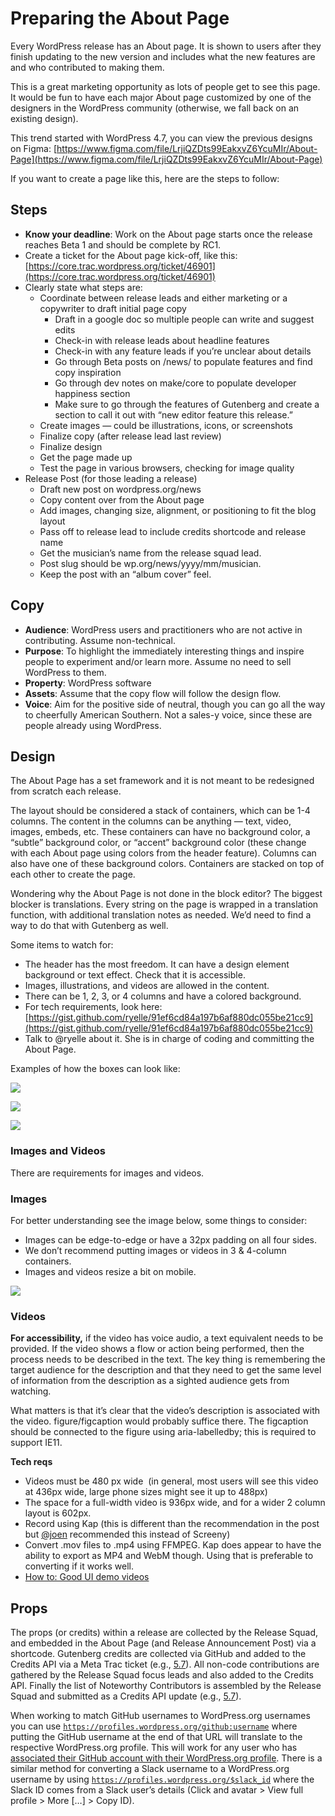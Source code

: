 # Preparing the About Page

Every WordPress release has an About page. It is shown to users after they finish updating to the new version and includes what the new features are and who contributed to making them.

This is a great marketing opportunity as lots of people get to see this page. It would be fun to have each major About page customized by one of the designers in the WordPress community (otherwise, we fall back on an existing design).

This trend started with WordPress 4.7, you can view the previous designs on Figma: [https://www.figma.com/file/LrjiQZDts99EakxvZ6YcuMIr/About-Page](https://www.figma.com/file/LrjiQZDts99EakxvZ6YcuMIr/About-Page)

If you want to create a page like this, here are the steps to follow:

## Steps

*   **Know your deadline**: Work on the About page starts once the release reaches Beta 1 and should be complete by RC1.
*   Create a ticket for the About page kick-off, like this: [https://core.trac.wordpress.org/ticket/46901](https://core.trac.wordpress.org/ticket/46901)
*   Clearly state what steps are:
    *   Coordinate between release leads and either marketing or a copywriter to draft initial page copy
        *   Draft in a google doc so multiple people can write and suggest edits
        *   Check-in with release leads about headline features
        *   Check-in with any feature leads if you’re unclear about details
        *   Go through Beta posts on /news/ to populate features and find copy inspiration
        *   Go through dev notes on make/core to populate developer happiness section
        *   Make sure to go through the features of Gutenberg and create a section to call it out with “new editor feature this release.”
    *   Create images — could be illustrations, icons, or screenshots
    *   Finalize copy (after release lead last review)
    *   Finalize design
    *   Get the page made up
    *   Test the page in various browsers, checking for image quality
*   Release Post (for those leading a release)
    *   Draft new post on wordpress.org/news
    *   Copy content over from the About page
    *   Add images, changing size, alignment, or positioning to fit the blog layout
    *   Pass off to release lead to include credits shortcode and release name
    *   Get the musician’s name from the release squad lead.
    *   Post slug should be wp.org/news/yyyy/mm/musician.
    *   Keep the post with an “album cover” feel.

## Copy

*   **Audience**: WordPress users and practitioners who are not active in contributing. Assume non-technical.
*   **Purpose**: To highlight the immediately interesting things and inspire people to experiment and/or learn more. Assume no need to sell WordPress to them.
*   **Property**: WordPress software
*   **Assets**: Assume that the copy flow will follow the design flow.
*   **Voice**: Aim for the positive side of neutral, though you can go all the way to cheerfully American Southern. Not a sales-y voice, since these are people already using WordPress.

## Design 

The About Page has a set framework and it is not meant to be redesigned from scratch each release.

The layout should be considered a stack of containers, which can be 1-4 columns. The content in the columns can be anything — text, video, images, embeds, etc. These containers can have no background color, a “subtle” background color, or “accent” background color (these change with each About page using colors from the header feature). Columns can also have one of these background colors. Containers are stacked on top of each other to create the page.

Wondering why the About Page is not done in the block editor? The biggest blocker is translations. Every string on the page is wrapped in a translation function, with additional translation notes as needed. We’d need to find a way to do that with Gutenberg as well. 

Some items to watch for:

*   The header has the most freedom. It can have a design element background or text effect. Check that it is accessible.
*   Images, illustrations, and videos are allowed in the content.
*   There can be 1, 2, 3, or 4 columns and have a colored background.
*   For tech requirements, look here: [https://gist.github.com/ryelle/91ef6cd84a197b6af880dc055be21cc9](https://gist.github.com/ryelle/91ef6cd84a197b6af880dc055be21cc9)
*   Talk to @ryelle about it. She is in charge of coding and committing the About Page.

Examples of how the boxes can look like:

![](https://lh5.googleusercontent.com/DVRYyXvASA9mholS4C8zhTT21GDAjmoTg0UeKn9tqOXIJVfL17eIryA-cqjV6bKKcUzdtUZ2hH6lTj4oalUSipk1DTxYiSUNCWnGbQOFgXsZsAGFpzTrYpr-a-BF5NNvTXEVqMgL)

![](https://lh3.googleusercontent.com/I58udBWS-OY14yd79gM87tkAq7Jd2efaLEA2E4FBh8487nqEckIs6FJ7CPzPDZR0XRbgarYYgoVvM3abLkH0k671ZaJXgUwvoyE5crrIwPjOg0g056OSvoOM8PWuRG0RKtX9_TtT)

![](https://lh5.googleusercontent.com/sccyLw1NoSYkxnpj-CchUCP9SBMAC6CgERLSYB4An8PHNHWaFFchrtrrXHTX4Vui3fS3FPldiQ8zZFsPg5GUfvMP46NJtoOk24M2ighkCzkI1MDPXyiw5mDkQIPvd8ssT4aqly-E)

### Images and Videos

There are requirements for images and videos.

### Images

For better understanding see the image below, some things to consider:

*   Images can be edge-to-edge or have a 32px padding on all four sides.
*   We don’t recommend putting images or videos in 3 & 4-column containers.
*   Images and videos resize a bit on mobile.

![](https://lh3.googleusercontent.com/fmu4dB-jRJYzIQaAE-7VNLzfc-F_4MXgpXomSr2itpDNoI4sQXAPSbXRt5_iJ-Q5oVTRKSHU-VanFvDNi4Nx1HGG_AYSJGbCkHLdsUmVbA72kCuqZJax70kaVzSUuwUUzjropi6v)

### Videos

**For accessibility,** if the video has voice audio, a text equivalent needs to be provided. If the video shows a flow or action being performed, then the process needs to be described in the text. The key thing is remembering the target audience for the description and that they need to get the same level of information from the description as a sighted audience gets from watching.

What matters is that it’s clear that the video’s description is associated with the video. figure/figcaption would probably suffice there. The figcaption should be connected to the figure using aria-labelledby; this is required to support IE11.

**Tech reqs**

*   Videos must be 480 px wide  (in general, most users will see this video at 436px wide, large phone sizes might see it up to 488px)
*   The space for a full-width video is 936px wide, and for a wider 2 column layout is 602px.
*   Record using Kap (this is different than the recommendation in the post but [@joen](https://profiles.wordpress.org/joen) recommended this instead of Screeny)
*   Convert .mov files to .mp4 using FFMPEG. Kap does appear to have the ability to export as MP4 and WebM though. Using that is preferable to converting if it works well.
*   [How to: Good UI demo videos](https://automattic.design/2019/11/12/good-ui-demo-videos/)

## Props

The props (or credits) within a release are collected by the Release Squad, and embedded in the About Page (and Release Announcement Post) via a shortcode. Gutenberg credits are collected via GitHub and added to the Credits API via a Meta Trac ticket (e.g., [5.7](https://meta.trac.wordpress.org/ticket/5649)). All non-code contributions are gathered by the Release Squad focus leads and also added to the Credits API. Finally the list of Noteworthy Contributors is assembled by the Release Squad and submitted as a Credits API update (e.g., [5.7](https://docs.google.com/spreadsheets/d/11pA2LM67fQ3q89ok-oMcGlzE1_vOJkPBMkn1tLGtWbI/edit#gid=1989970429)).

When working to match GitHub usernames to WordPress.org usernames you can use [`https://profiles.wordpress.org/github:username`](https://profiles.wordpress.org/github:noisysocks) where putting the GitHub username at the end of that URL will translate to the respective WordPress.org profile. This will work for any user who has [associated their GitHub account with their WordPress.org profile](https://make.wordpress.org/core/2020/03/19/associating-github-accounts-with-wordpress-org-profiles/). There is a similar method for converting a Slack username to a WordPress.org username by using [`https://profiles.wordpress.org/$slack_id`](https://profiles.wordpress.org/%24slack_id) where the Slack ID comes from a Slack user’s details (Click and avatar > View full profile > More \[…\] > Copy ID).